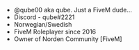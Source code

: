 - @qube00 aka qube. Just a FiveM dude...
- Discord - qube#2221
- Norwegian/Swedish
- FiveM Roleplayer since 2016
- Owner of Norden Community [FiveM]
<!---
qube00/qube00 is a ✨ special ✨ repository because its `README.md` (this file) appears on your GitHub profile.
You can click the Preview link to take a look at your changes.
--->
